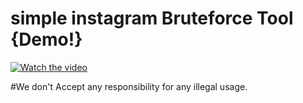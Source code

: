 # simple instagram Bruteforce Tool {Demo!}

[![Watch the video](https://raw.githubusercontent.com/04x/InstagramBruteForce/master/instascreen.PNG)](https://www.aparat.com/v/HNcMG)

#We don't Accept any responsibility for any illegal usage.

